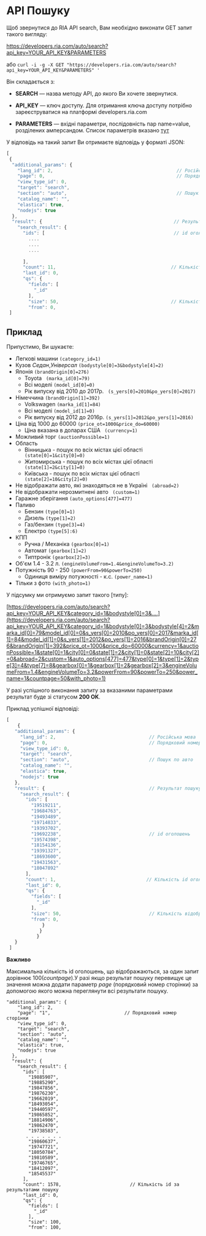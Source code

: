 # API Пошуку


Щоб звернутися до RIA API search, Вам необхідно виконати GET запит такого вигляду:

https://developers.ria.com/auto/search?api_key=YOUR_API_KEY&PARAMETERS

або `curl -i -g -X GET "https://developers.ria.com/auto/search?api_key=YOUR_API_KEY&PARAMETERS" '`

Він складається з:

 * **SEARCH** — назва методу API, до якого Ви хочете звернутися.

 * **API_KEY** — ключ доступу. Для отримання ключа доступу потрібно зареєструватися на платформі developers.ria.com 

 * **PARAMETERS** — вхідні параметри, послідовність пар name=value, розділених амперсандом. Список параметрів вказано [тут](https://api-docs-v2.readthedocs.io/ru/latest/auto_ria/used_cars/options/index.html)
 

У відповідь на такий запит Ви отримаєте відповідь у форматі JSON:

```javascript
[
 {
  "additional_params": {
    "lang_id": 2,                                             // Російська мова
    "page": 0,                                                // Порядковий номер сторінки
    "view_type_id": 0,
    "target": "search",
    "section": "auto",                                        // Пошук по авто
    "catalog_name": "",
    "elastica": true,
    "nodejs": true
  },
  "result": {                                                // Результат пошуку
    "search_result": {
      "ids": [                                               // id оголошень
        ....
        ....
        ....
        
      ],
      "count": 11,                                          // Кількість id оголошень доступних за заданими параметрами
      "last_id": 0,
      "qs": {
        "fields": [
          "_id"
        ],
        "size": 50,                                         // Кількість id оголошень, що відображаються
        "from": 0,  
 ]
```

## Приклад

Припустимо, Ви шукаєте:

* Легкові машини                                            ``(category_id=1)``
* Кузов *Седан*,*Універсал*                                 `(bodystyle[0]=3&bodystyle[4]=2)`
* Японія                                                   `(brandOrigin[0]=276)`
    * Toyota                                               ` (marka_id[0]=79)`
    * Всі моделі                                            `(model_id[0]=0)`
    * Рік випуску від 2010 до 2017р.                        ` (s_yers[0]=2010&po_yers[0]=2017)`
* Німеччина                                                  `(brandOrigin[1]=392)`
    * Volkswagen                                            `(marka_id[1]=84)`
    * Всі моделі                                            `(model_id[1]=0)`
    * Рік випуску від 2012 до 2016р.                        `(s_yers[1]=2012&po_yers[1]=2016)`      
* Ціна від 1000 до 60000                                     `(price_ot=1000&price_do=60000)`
    * Ціна вказана в доларах США                           ` (currency=1)`
* Можливий торг                                             `(auctionPossible=1)`
* Область
    * Вінницька - пошук по всіх містах цієї області       ` (state[0]=1&city[0]=0)`
    * Житомирська - пошук по всіх містах цієї області     ` (state[1]=2&city[1]=0)`
    * Київська - пошук по всіх містах цієї області        ` (state[2]=10&city[2]=0)`
* Не відображати авто, які знаходяться не в Україні       ` (abroad=2)`
* Не відображати нерозмитнені авто                       ` (custom=1)`
* Гаражне зберігання                                         `(auto_options[477]=477)`
* Паливо
    * Бензин                                                `(type[0]=1)`
    * Дизель                                                `(type[1]=2)`
    * Газ/бензин                                            `(type[3]=4)`
    * Електро                                               `(type[5]:6)`
* КПП
    * Ручна / Механіка                                     `(gearbox[0]=1)`
    * Автомат                                               `(gearbox[1]=2)`
    * Типтронік                                             `(gearbox[2]=3)`
* Об'єм 1.4 - 3.2 л.                                        `(engineVolumeFrom=1.4&engineVolumeTo=3.2)`
* Потужність 90 - 250                                         `(powerFrom=90&powerTo=250)`
    * Одиниця виміру потужності - к.с.                      `(power_name=1)`
* Тільки з фото                                             `(with_photo=1)`

У підсумку ми отримуємо запит такого [типу]:

[https://developers.ria.com/auto/search?api_key=YOUR_API_KEY&category_id=1&bodystyle[0]=3&....](https://developers.ria.com/auto/search?api_key=YOUR_API_KEY&category_id=1&bodystyle[0]=3&bodystyle[4]=2&marka_id[0]=79&model_id[0]=0&s_yers[0]=2010&po_yers[0]=2017&marka_id[1]=84&model_id[1]=0&s_yers[1]=2012&po_yers[1]=2016&brandOrigin[0]=276&brandOrigin[1]=392&price_ot=1000&price_do=60000&currency=1&auctionPossible=1&state[0]=1&city[0]=0&state[1]=2&city[1]=0&state[2]=10&city[2]=0&abroad=2&custom=1&auto_options[477]=477&type[0]=1&type[1]=2&type[3]=4&type[7]=8&gearbox[0]=1&gearbox[1]=2&gearbox[2]=3&engineVolumeFrom=1.4&engineVolumeTo=3.2&powerFrom=90&powerTo=250&power_name=1&countpage=50&with_photo=1)


У разі успішного виконання запиту за вказаними параметрами результат буде зі статусом **200 OK**.

Приклад успішної відповіді:
```javascript
[
    {
   "additional_params": {
     "lang_id": 2,                                  // Російська мова
     "page": 0,                                     // Порядковий номер сторінки
     "view_type_id": 0,
     "target": "search",
     "section": "auto",                             // Пошук по авто
     "catalog_name": "",
     "elastica": true,
     "nodejs": true
   },
   "result": {                                      // Результат пошуку
     "search_result": {
       "ids": [
         "19519211",
         "19684763",
         "19493489",
         "19714833",
         "19393702",
         "19692238",                                // id оголошень
         "19574398",
         "18154136",
         "19391327",
         "18693600",
         "19431563",
         "18047892"
       ],
       "count": 1,                                 // Кількість id оголошень доступних за заданими параметрами
       "last_id": 0, 
       "qs": {
         "fields": [
           "_id"
         ],
         "size": 50,                                // Кількість відображуваних id оголошень
         "from": 0,
             } 
            }     
           }
   }   
 ]
```


**Важливо**

Максимальна кількість id оголошень, що відображаються, за один запит дорівнює 100(*countpage*).У разі якщо результат 
пошуку перевищує це значення можна додати параметр *page* (порядковий номер сторінки) за допомогою якого можна 
переглянути всі результати пошуку.

```
"additional_params": {
    "lang_id": 2,
    "page": "1",                           // Порядковий номер сторінки     
    "view_type_id": 0,
    "target": "search",
    "section": "auto",
    "catalog_name": "",
    "elastica": true,
    "nodejs": true
  },
  "result": {
    "search_result": {
      "ids": [
        "19885907",
        "19885290",
        "19847856",
        "19876230",
        "19662019",
        "18493054",
        "19440597",
        "19865852",
        "18814906",
        "19862470",
        "19738583",
       . . . . . . .     
        "19860637",
        "19747721",
        "18050784",
        "19810589",
        "19746765",
        "18412097",
        "18545537"
      ],
      "count": 1578,                         // Кількість id за результатами пошуку
      "last_id": 0,
      "qs": {
        "fields": [
          "_id"
        ],
        "size": 100,
        "from": 100,
```


